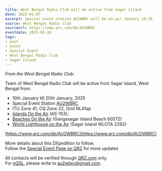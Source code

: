 ```yaml
---
title: West Bengal Radio Club will be active from Sagar Island
date: 2025-01-07
excerpt: Special event station AU2WBRC will be on-air January 10-20.
source: West Bengal Radio Club
sourceurl: https://www.qrz.com/db/AU2WBRC
eventdate: 2025-01-10
tags:
- post
- event
- Special Event
- West Bengal Radio Club
- Sagar Island
---
```

*From the West Bengal Radio Club:*

Team of West Bengal Radio Club will be active from Sagar Island, West Bengal from:   

- 10th January till 20th January, 2025
- Special Event Station [AU2WBRC](https://www.qrz.com/db/AU2WBRC)
- ITU Zone 41, CQ Zone 22, Grid NL41ap
- [Islands On the Air](https://www.iota-world.org/) (AS-153);
- [Beaches On the Air](https://www.beachesontheair.com/) (Gangasagar Island Beach 60572)
- [World Lighthouse on the Air](https://www.wlota.com/) (Sagar Island WLOTA 2262)

[https://www.qrz.com/db/AU2WBRC](https://www.qrz.com/db/AU2WBRC)

More details about this DXpedition to follow.   
Follow the [Special Event Page on QRZ](https://www.qrz.com/db/AU2WBRC) for more updates 

All contacts will be verified through [QRZ.com](https://www.qrz.com/) only.   
For [eQSL](https://www.eqsl.cc/), please write to [au2wbrc@gmail.com](mailto:au2wbrc@gmail.com).